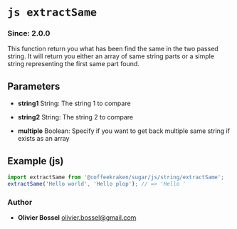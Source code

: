 


<!-- @namespace    sugar.js.string -->
<!-- @name    extractSame -->

# ```js extractSame ```
### Since: 2.0.0

This function return you what has been find the same in the two passed string.
It will return you either an array of same string parts or a simple string
representing the first same part found.

## Parameters

- **string1**  String: The string 1 to compare

- **string2**  String: The string 2 to compare

- **multiple**  Boolean: Specify if you want to get back multiple same string if exists as an array



## Example (js)

```js
import extractSame from '@coffeekraken/sugar/js/string/extractSame';
extractSame('Hello world', 'Hello plop'); // => 'Hello '
```


### Author
- **Olivier Bossel** <a href="mailto:olivier.bossel@gmail.com">olivier.bossel@gmail.com</a> 



